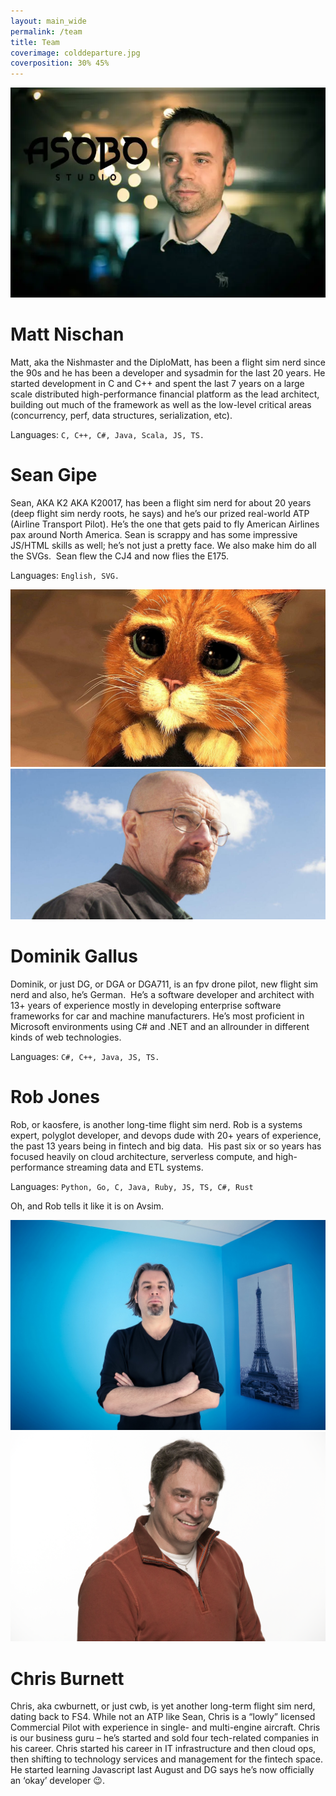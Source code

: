 ```yaml
---
layout: main_wide
permalink: /team
title: Team
coverimage: colddeparture.jpg
coverposition: 30% 45%
---
```


<div class="container-fluid">
    <div class="row" id="matt">
        <div class="col-md-4 p-0">
            <img class="headshot img-slanted-r w-100 h-100" src="/img/matt.webp" alt="Photo of Matt Nischan">
        </div>
        <div class="col-md-6 d-flex flex-column justify-content-center">
            <h1>Matt Nischan</h1>
            <p>
                Matt, aka the Nishmaster and the DiploMatt, has been a flight sim nerd since the 90s and he has been a
                developer and sysadmin for the last 20 years. He started development in C and C++ and spent the last 7
                years on a large scale distributed high-performance financial platform as the lead architect, building out
                much of the framework as well as the low-level critical areas (concurrency, perf, data structures,
                serialization, etc).
            </p>
            <p>
                Languages: <code>C, C++, C#, Java, Scala, JS, TS.</code>
            </p>
        </div>
        <div class="col-md-2"></div>
    </div>
    <div class="row" id="sean">
        <div class="col-md-2"></div>
        <div class="col-md-6 d-flex flex-column justify-content-center">
            <h1>Sean Gipe</h1>
            <p>
                Sean, AKA K2 AKA K20017, has been a flight sim nerd for about 20 years (deep flight sim nerdy roots, he
                says) and he’s our prized real-world ATP (Airline Transport Pilot). He’s the one that gets paid to fly
                American Airlines pax around North America. Sean is scrappy and has some impressive JS/HTML skills as
                well; he’s not just a pretty face. We also make him do all the SVGs.  Sean flew the CJ4 and now flies
                the E175.
            </p>
            <p>
                Languages: <code>English, SVG.</code>
            </p>
        </div>
        <div class="col-md-4 p-0">
            <img class="headshot img-slanted-l w-100 h-100" src="/img/sean.jpg" alt="Photo of Sean Gipe">
        </div>
    </div>
    <div class="row" id="dominik">
        <div class="col-md-4 p-0">
            <img class="headshot img-slanted-r w-100 h-100" src="/img/dominik.jpg" alt="Photo of Dominik Gallus">
        </div>
        <div class="col-md-6 d-flex flex-column justify-content-center">
            <h1>Dominik Gallus</h1>
            <p>
                Dominik, or just DG, or DGA or DGA711, is an fpv drone pilot, new flight sim nerd and also, he’s German.  He’s a software developer and architect with 13+ years of experience mostly in developing enterprise software frameworks for car and machine manufacturers. He’s most proficient in Microsoft environments using C# and .NET and an allrounder in different kinds of web technologies.
            </p>
            <p>
                Languages: <code>C#, C++, Java, JS, TS.</code>
            </p>
        </div>
        <div class="col-md-2"></div>
    </div>
    <div class="row" id="rob">
        <div class="col-md-2"></div>
        <div class="col-md-6 d-flex flex-column justify-content-center">
            <h1>Rob Jones</h1>
            <p>
                Rob, or kaosfere, is another long-time flight sim nerd. Rob is a systems expert, polyglot developer, and devops dude with 20+ years of experience, the past 13 years being in fintech and big data.  His past six or so years has focused heavily on cloud architecture, serverless compute, and high-performance streaming data and ETL systems.
            </p>
            <p>
                Languages: <code>Python, Go, C, Java, Ruby, JS, TS, C#, Rust</code>
            </p>
            <p>
                Oh, and Rob tells it like it is on Avsim.
            </p>
        </div>
        <div class="col-md-4 p-0">
            <img class="headshot img-slanted-l w-100 h-100" src="/img/rob.jpg" alt="Photo of Rob Jones">
        </div>
    </div>
    <div class="row" id="chris">
        <div class="col-md-4 p-0">
            <img class="headshot img-slanted-r w-100 h-100" src="/img/chris.png" alt="Photo of Chris Burnett">
        </div>
        <div class="col-md-6 d-flex flex-column justify-content-center">
            <h1>Chris Burnett</h1>
            <p>
                Chris, aka cwburnett, or just cwb, is yet another long-term flight sim nerd, dating back to FS4. While
                not an ATP like Sean, Chris is a “lowly” licensed Commercial Pilot with experience in single- and
                multi-engine aircraft. Chris is our business guru – he’s started and sold four tech-related companies in
                his career. Chris started his career in IT infrastructure and then cloud ops, then shifting to
                technology services and management for the fintech space. He started learning Javascript last August and
                DG says he’s now officially an ‘okay’ developer 😉.
            </p>
        </div>
        <div class="col-md-2"></div>
    </div>
</div>